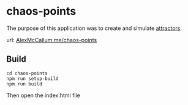 # chaos-points
The purpose of this application was to create and simulate [attractors](https://en.wikipedia.org/wiki/Attractor).

url: [AlexMcCallum.me/chaos-points](http://AlexMcCallum.me/chaos-points)


## Build
```
cd chaos-points
npm run setup-build
npm run build
```
Then open the index.html file

